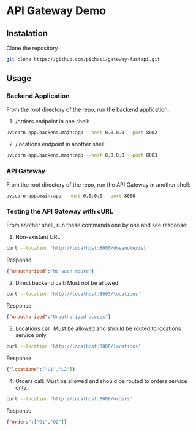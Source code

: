 # API Gateway Demo

## Instalation

Clone the repository
```bash
git clone https://github.com/pichasi/gateway-fastapi.git
```

## Usage

### Backend Application

From the root directory of the repo, run the backend application:

1. /orders endpoint in one shell:
```bash
uvicorn app.backend.main:app --host 0.0.0.0 --port 8002
```

2. /locations endpoint in another shell:
```bash
uvicorn app.backend.main:app --host 0.0.0.0 --port 8003
```

### API Gateway

From the root directory of the repo, run the API Gateway in another shell:

```bash
uvicorn app.main:app --host 0.0.0.0 --port 8000
```

### Testing the API Gateway with cURL

From another shell, run these commands one by one and see response:

1. Non-existant URL:
```bash
curl --location 'http://localhost:8000/doesnotexist'
```
Response
```json
{"unauthorized":"No such route"}
```
2. Direct backend call: Must not be allowed:
```bash
curl --location 'http://localhost:8003/locations'
```
Response
```json
{"unauthorized":"Unauthorized access"}
```
3. Locations call: Must be allowed and should be routed to locations service only.
```bash
curl --location 'http://localhost:8000/locations'
```
Response
```json
{"locations":["L1","L2"]}
```
4. Orders call: Must be allowed and should be routed to orders service only.
```bash
curl --location 'http://localhost:8000/orders'
```
Response
```json
{"orders":["O1","O2"]}
```